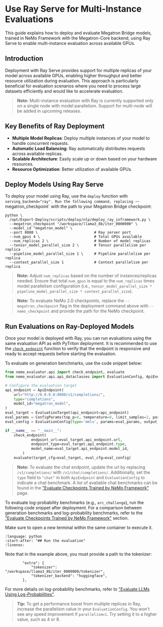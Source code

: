 # Use Ray Serve for Multi-Instance Evaluations

This guide explains how to deploy and evaluate Megatron Bridge models, trained in NeMo Framework with the Megatron-Core backend, using Ray Serve to enable multi-instance evaluation across available GPUs.

## Introduction

Deployment with Ray Serve provides support for multiple replicas of your model across available GPUs, enabling higher throughput and better resource utilization during evaluation. This approach is particularly beneficial for evaluation scenarios where you need to process large datasets efficiently and would like to accelerate evaluation.

> **Note:** Multi-instance evaluation with Ray is currently supported only on a single node with model parallelism. Support for multi-node will be added in upcoming releases.

## Key Benefits of Ray Deployment

- **Multiple Model Replicas**: Deploy multiple instances of your model to handle concurrent requests.
- **Automatic Load Balancing**: Ray automatically distributes requests across available replicas.
- **Scalable Architecture**: Easily scale up or down based on your hardware resources.
- **Resource Optimization**: Better utilization of available GPUs.

## Deploy Models Using Ray Serve

To deploy your model using Ray, use the `deploy` function with `serving_backend="ray". Run the following command, replacing `--megatron_checkpoint` with the path to your Megatron Bridge checkpoint:

```shell
python \
  /opt/Export-Deploy/scripts/deploy/nlp/deploy_ray_inframework.py \
  --megatron_checkpoint "/workspace/llama3_8b/iter_0000000" \
  --model_id "megatron_model" \
  --port 8080 \                          # Ray server port
  --num_gpus 4 \                         # Total GPUs available
  --num_replicas 2 \                     # Number of model replicas
  --tensor_model_parallel_size 2 \       # Tensor parallelism per replica
  --pipeline_model_parallel_size 1 \     # Pipeline parallelism per replica
  --context_parallel_size 1              # Context parallelism per replica
```

> **Note:** Adjust `num_replicas` based on the number of instances/replicas needed. Ensure that total `num_gpus` is equal to the `num_replicas` times model parallelism configuration (i.e., `tensor_model_parallel_size * pipeline_model_parallel_size * context_parallel_size`).

> **Note:** To evaluate NeMo 2.0 checkpoints, replace the `--megatron_checkpoint` flag in the deployment command above with `--nemo_checkpoint` and provide the path for the NeMo checkpoint.


## Run Evaluations on Ray-Deployed Models

Once your model is deployed with Ray, you can run evaluations using the same evaluation API as with PyTriton deployment. It is recommended to use the [`check_endpoint`](https://github.com/NVIDIA-NeMo/Evaluator/blob/main/packages/nemo-evaluator/src/nemo_evaluator/core/utils.py) function to verify that the endpoint is responsive and ready to accept requests before starting the evaluation.

To evaluate on generation benchmarks, use the code snippet below:

```python
from nemo_evaluator.api import check_endpoint, evaluate
from nemo_evaluator.api.api_dataclasses import EvaluationConfig, ApiEndpoint, EvaluationTarget, ConfigParams

# Configure the evaluation target
api_endpoint = ApiEndpoint(
    url="http://0.0.0.0:8080/v1/completions/",
    type="completions",
    model_id="megatron_model",
)
eval_target = EvaluationTarget(api_endpoint=api_endpoint)
eval_params = ConfigParams(top_p=0, temperature=0, limit_samples=2, parallelism=1)
eval_config = EvaluationConfig(type='mmlu', params=eval_params, output_dir="results")

if __name__ == "__main__":
    check_endpoint(
            endpoint_url=eval_target.api_endpoint.url,
            endpoint_type=eval_target.api_endpoint.type,
            model_name=eval_target.api_endpoint.model_id,
        )
    evaluate(target_cfg=eval_target, eval_cfg=eval_config)
```
> **Note:** To evaluate the chat endpoint, update the url by replacing `/v1/completions/` with `/v1/chat/completions/`. Additionally, set the `type` field to `"chat"` in both `ApiEndpoint` and `EvaluationConfig` to indicate a chat benchmark. A list of available chat benchmarks can be found in the ["Evaluate Checkpoints Trained by NeMo Framework"](evaluation-doc.md#evaluate-checkpoints-trained-by-nemo-framework) page.

To evaluate log-probability benchmarks (e.g., `arc_challenge`), run the following code snippet after deployment.
For a comparison between generation benchmarks and log-probability benchmarks, refer to the ["Evaluate Checkpoints Trained by NeMo Framework"](evaluation-doc.md) section.

Make sure to open a new terminal within the same container to execute it.


```{literalinclude} ../../scripts/snippets/arc_challenge.py
:language: python
:start-after: "## Run the evaluation"
:linenos:
```

Note that in the example above, you must provide a path to the tokenizer:

```
        "extra": {
            "tokenizer": "/workspace/llama3_8b/iter_0000000/tokenizer",
            "tokenizer_backend": "huggingface",
        },
```

For more details on log-probability benchmarks, refer to ["Evaluate LLMs Using Log-Probabilities"](logprobs.md).

> **Tip:** To get a performance boost from multiple replicas in Ray, increase the parallelism value in your `EvaluationConfig`. You won't see any speed improvement if `parallelism=1`. Try setting it to a higher value, such as 4 or 8.